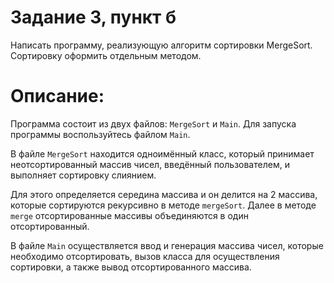 # Задание 3, пункт б

Написать программу, реализующую алгоритм сортировки MergeSort. Сортировку оформить отдельным методом.

# Описание: 

Программа состоит из двух файлов: `MergeSort` и `Main`. Для запуска программы воспользуйтесь файлом `Main`.

В файле `MergeSort` находится одноимённый класс, который принимает неотсортированный массив чисел, введённый пользователем, и выполняет сортировку слиянием.

Для этого определяется середина массива и он делится на 2 массива, которые сортируются рекурсивно в методе `mergeSort`. Далее в методе `merge` отсортированные массивы объединяются в один отсортированный.

В файле `Main` осуществляется ввод и генерация массива чисел, которые необходимо отсортировать, вызов класса для осуществления сортировки, а также вывод отсортированного массива.